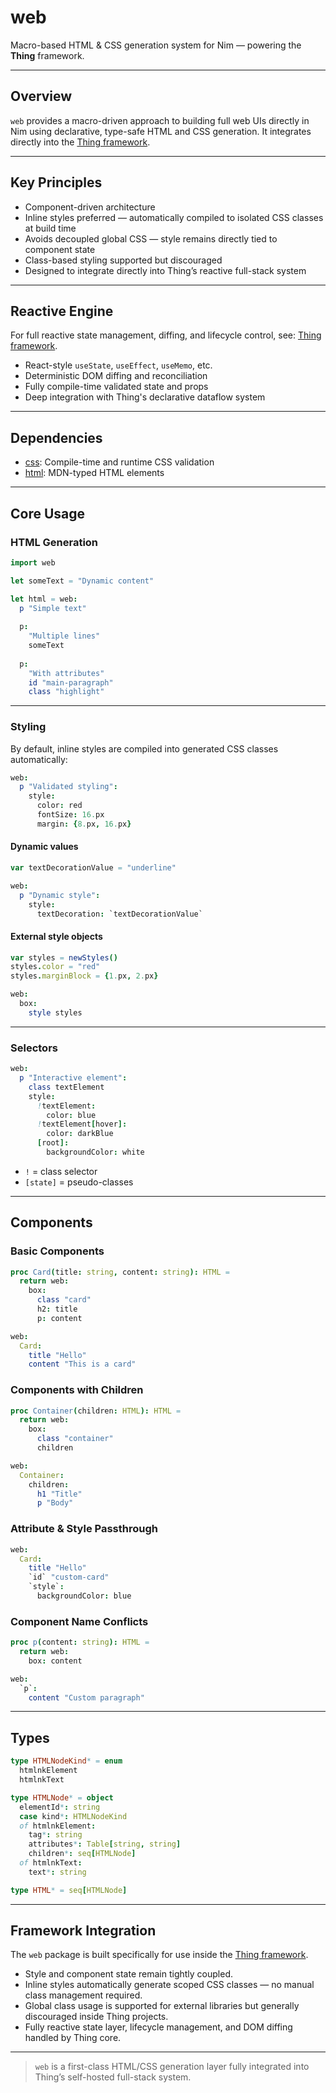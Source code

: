 # web

Macro-based HTML & CSS generation system for Nim — powering the **Thing** framework.

---

## Overview

`web` provides a macro-driven approach to building full web UIs directly in Nim using declarative, type-safe HTML and CSS generation. It integrates directly into the [Thing framework](https://github.com/thing-king/thing).

---

## Key Principles

* Component-driven architecture
* Inline styles preferred — automatically compiled to isolated CSS classes at build time
* Avoids decoupled global CSS — style remains directly tied to component state
* Class-based styling supported but discouraged
* Designed to integrate directly into Thing’s reactive full-stack system

---

## Reactive Engine

For full reactive state management, diffing, and lifecycle control, see: [Thing framework](https://github.com/thing-king/thing).

* React-style `useState`, `useEffect`, `useMemo`, etc.
* Deterministic DOM diffing and reconciliation
* Fully compile-time validated state and props
* Deep integration with Thing's declarative dataflow system

---

## Dependencies

* [css](https://github.com/thing-king/css): Compile-time and runtime CSS validation
* [html](https://github.com/thing-king/html): MDN-typed HTML elements

---

## Core Usage

### HTML Generation

```nim
import web

let someText = "Dynamic content"

let html = web:
  p "Simple text"
  
  p:
    "Multiple lines"
    someText
    
  p:
    "With attributes"
    id "main-paragraph"
    class "highlight"
```

---

### Styling

By default, inline styles are compiled into generated CSS classes automatically:

```nim
web:
  p "Validated styling":
    style:
      color: red
      fontSize: 16.px
      margin: {8.px, 16.px}
```

#### Dynamic values

```nim
var textDecorationValue = "underline"

web:
  p "Dynamic style":
    style:
      textDecoration: `textDecorationValue`
```

#### External style objects

```nim
var styles = newStyles()
styles.color = "red"
styles.marginBlock = {1.px, 2.px}

web:
  box:
    style styles
```

---

### Selectors

```nim
web:
  p "Interactive element":
    class textElement
    style:
      !textElement:
        color: blue
      !textElement[hover]:
        color: darkBlue
      [root]:
        backgroundColor: white
```

* `!` = class selector
* `[state]` = pseudo-classes

---

## Components

### Basic Components

```nim
proc Card(title: string, content: string): HTML =
  return web:
    box:
      class "card"
      h2: title
      p: content

web:
  Card:
    title "Hello"
    content "This is a card"
```

### Components with Children

```nim
proc Container(children: HTML): HTML =
  return web:
    box:
      class "container"
      children

web:
  Container:
    children:
      h1 "Title"
      p "Body"
```

### Attribute & Style Passthrough

```nim
web:
  Card:
    title "Hello"
    `id` "custom-card"
    `style`:
      backgroundColor: blue
```

### Component Name Conflicts

```nim
proc p(content: string): HTML =
  return web:
    box: content

web:
  `p`:
    content "Custom paragraph"
```

---

## Types

```nim
type HTMLNodeKind* = enum
  htmlnkElement
  htmlnkText

type HTMLNode* = object
  elementId*: string
  case kind*: HTMLNodeKind
  of htmlnkElement:
    tag*: string
    attributes*: Table[string, string]
    children*: seq[HTMLNode]
  of htmlnkText:
    text*: string

type HTML* = seq[HTMLNode]
```

---

## Framework Integration

The `web` package is built specifically for use inside the [Thing framework](https://github.com/thing-king/thing).

* Style and component state remain tightly coupled.
* Inline styles automatically generate scoped CSS classes — no manual class management required.
* Global class usage is supported for external libraries but generally discouraged inside Thing projects.
* Fully reactive state layer, lifecycle management, and DOM diffing handled by Thing core.

---

> `web` is a first-class HTML/CSS generation layer fully integrated into Thing’s self-hosted full-stack system.
